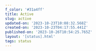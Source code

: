 ```yaml
---
f_color: '#31a4ff'
title: Active
slug: active
updated-on: '2023-10-23T10:08:32.568Z'
created-on: '2023-10-23T04:17:55.441Z'
published-on: '2023-10-26T10:54:25.765Z'
layout: '[status].html'
tags: status
---
```



